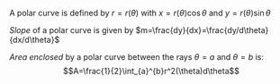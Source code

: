 A polar curve is defined by $r=r(\theta)$ with $x=r(\theta)\cos{\theta}$ and $y=r(\theta)\sin{\theta}$

*Slope* of a polar curve is given by $m=\frac{dy}{dx}=\frac{dy/d\theta}{dx/d\theta}$

*Area enclosed* by a polar curve between the rays $\theta=a$ and $\theta=b$ is: $$A=\frac{1}{2}\int_{a}^{b}r^2(\theta)d\theta$$
